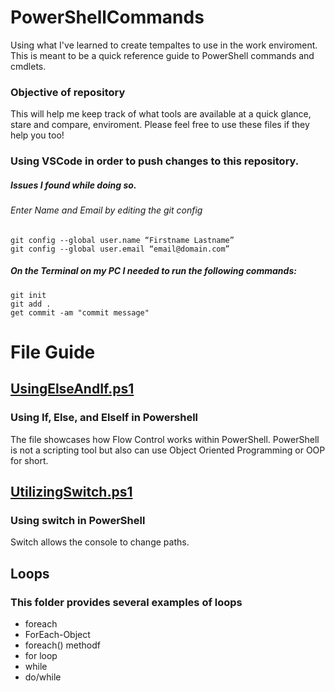 # PowerShellCommands
Using what I've learned to create tempaltes to use in the work enviroment. This is meant to be a quick reference guide to PowerShell commands and cmdlets.

### Objective of repository
This will help me keep track of what tools are available at a quick glance, stare and compare, enviroment. Please feel free to use these files if they help you too!

### Using VSCode in order to push changes to this repository.
##### Issues I found while doing so.
###### Enter Name and Email by editing the git config
```
git config --global user.name “Firstname Lastname”
git config --global user.email “email@domain.com” 
```
##### On the Terminal on my PC I needed to run the following commands:
```
git init
git add .
get commit -am "commit message"
```

# File Guide

## [UsingElseAndIf.ps1](https://github.com/LeahEasler/PowerShell/blob/main/UsingElseAndIf.ps1)
### Using If, Else, and ElseIf in Powershell
The file showcases how Flow Control works within PowerShell.
PowerShell is not a scripting tool but also can use Object Oriented Programming or OOP for short.

## [UtilizingSwitch.ps1](https://github.com/LeahEasler/PowerShell/blob/main/UtilizingSwitch.ps1)
### Using switch in PowerShell
Switch allows the console to change paths.

## Loops
### This folder provides several examples of loops
- foreach
- ForEach-Object
- foreach() methodf
- for loop
- while
- do/while
